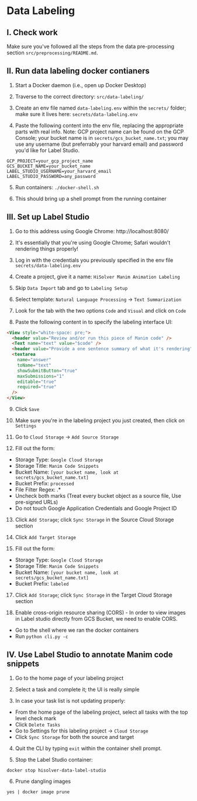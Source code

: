 # Data Labeling

## I. Check work

Make sure you've followed all the steps from the data pre-processing section `src/preprocessing/README.md`.

## II. Run data labeling docker contianers

1. Start a Docker daemon (i.e., open up Docker Desktop)

2. Traverse to the correct directory: `src/data-labeling/`

3. Create an env file named `data-labeling.env` within the `secrets/` folder; make sure it lives here: `secrets/data-labeling.env`

4. Paste the following content into the env file, replacing the appropriate parts with real info. Note: GCP project name can be found on the GCP Console; your bucket name is in `secrets/gcs_bucket_name.txt`; you may use any username (but preferrably your harvard email) and password you'd like for Label Studio.

```shell
GCP_PROJECT=your_gcp_project_name
GCS_BUCKET_NAME=your_bucket_name
LABEL_STUDIO_USERNAME=your_harvard_email
LABEL_STUDIO_PASSWORD=any_password
```

5. Run containers: `./docker-shell.sh`

6. This should bring up a shell prompt from the running container

## III. Set up Label Studio

1. Go to this address using Google Chrome: http://localhost:8080/

2. It's essentially that you're using Google Chrome; Safari wouldn't rendering things properly!

3. Log in with the credentials you previously specified in the env file `secrets/data-labeling.env`

4. Create a project, give it a name: `HiSolver Manim Animation Labeling`

5. Skip `Data Import` tab and go to `Labeling Setup`

6. Select template: `Natural Language Processing` -> `Text Summarization`

7. Look for the tab with the two options `Code` and `Visual` and click on `Code`

8. Paste the following content in to specify the labeling interface UI:

```html
<View style="white-space: pre;">
  <header value="Review and/or run this piece of Manim code" />
  <Text name="text" value="$code" />
  <header value="Provide a one sentence summary of what it's rendering" />
  <textarea
    name="answer"
    toName="text"
    showSubmitButton="true"
    maxSubmissions="1"
    editable="true"
    required="true"
  />
</View>
```

9. Click `Save`

10. Make sure you're in the labeling project you just created, then click on `Settings`

11. Go to `Cloud Storage` -> `Add Source Storage`

12. Fill out the form:

- Storage Type: `Google Cloud Storage`
- Storage Title: `Manim Code Snippets`
- Bucket Name: `[your bucket name, look at secrets/gcs_bucket_name.txt]`
- Bucket Prefix: `processed`
- File Filter Regex: .\*
- Uncheck both marks (Treat every bucket object as a source file, Use pre-signed URLs)
- Do not touch Google Application Credentials and Google Project ID

13. Click `Add Storage`; click `Sync Storage` in the Source Cloud Storage section

14. Click `Add Target Storage`

15. Fill out the form:

- Storage Type: `Google Cloud Storage`
- Storage Title: `Manim Code Snippets`
- Bucket Name: `[your bucket name, look at secrets/gcs_bucket_name.txt]`
- Bucket Prefix: `labeled`

17. Click `Add Storage`; click `Sync Storage` in the Target Cloud Storage section

18. Enable cross-origin resource sharing (CORS) - In order to view images in Label studio directly from GCS Bucket, we need to enable CORS.

- Go to the shell where we ran the docker containers
- Run `python cli.py -c`

## IV. Use Label Studio to annotate Manim code snippets

1. Go to the home page of your labeling project

2. Select a task and complete it; the UI is really simple

3. In case your task list is not updating properly:

- From the home page of the labeling project, select all tasks with the top level check mark
- Click `Delete Tasks`
- Go to Settings for this labeling project -> `Cloud Storage`
- Click `Sync Storage` for both the source and target

4. Quit the CLI by typing `exit` within the container shell prompt.

5. Stop the Label Studio container:

```shell
docker stop hisolver-data-label-studio
```

6. Prune dangling images

```shell
yes | docker image prune
```
